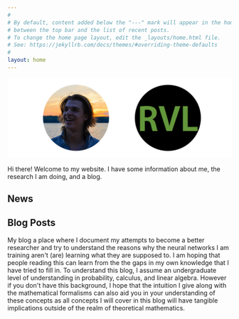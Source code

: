 ```yaml
---
#
# By default, content added below the "---" mark will appear in the home page
# between the top bar and the list of recent posts.
# To change the home page layout, edit the _layouts/home.html file.
# See: https://jekyllrb.com/docs/themes/#overriding-theme-defaults
#
layout: home
---
```


![Ryerson](images/profile_rvl.png)

Hi there! Welcome to my website. I have some information about me, the research I am doing, and a blog. 


## News


## Blog Posts


My blog a place where I document my attempts to become a better researcher and try to understand the reasons why the neural networks I am training aren't (are) learning what they are supposed to. I am hoping that people reading this can learn from the the gaps in my own knowledge that I have tried to fill in. To understand this blog, I assume an undergraduate level of understanding in probability, calculus, and linear algebra. However if you don't have this background, I hope that the intuition I give along with the mathematical formalisms can also aid you in your understanding of these concepts as all concepts I will cover in this blog will have tangible implications outside of the realm of theoretical mathematics.
